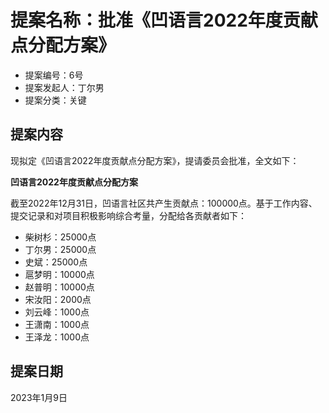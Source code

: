 # 提案名称：批准《凹语言2022年度贡献点分配方案》

- 提案编号：6号
- 提案发起人：丁尔男
- 提案分类：关键

## 提案内容

现拟定《凹语言2022年度贡献点分配方案》，提请委员会批准，全文如下：

**凹语言2022年度贡献点分配方案**

截至2022年12月31日，凹语言社区共产生贡献点：100000点。基于工作内容、提交记录和对项目积极影响综合考量，分配给各贡献者如下：
- 柴树杉：25000点
- 丁尔男：25000点
- 史斌：25000点
- 扈梦明：10000点
- 赵普明：10000点
- 宋汝阳：2000点
- 刘云峰：1000点
- 王潇南：1000点
- 王泽龙：1000点

## 提案日期

2023年1月9日

